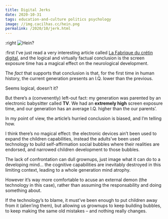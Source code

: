 ```yaml
---
title: Digital Jerks
date: 2020-10-31
tags: education-and-culture politics psychology
image: //img.cacilhas.cc/hein.png
permalink: /2020/10/jerk.html
---
```

[image]: {{{image}}}
[La Fabrique du crétin digital]: https://www.seuil.com/ouvrage/la-fabrique-du-cretin-digital-michel-desmurget/9782021423310

:right ![Hein?][image]

:first I’ve just read a very interesting article called
[La Fabrique du crétin digital][], and the logical and virtually factual
conclusion is the screen exposure time has a magical effect on the neurological
development.

The *fact* that supports that conclusion is that, for the first time in human
history, the current generation presents an I.Q. lower than the previous.

Seems logical, doesn’t it?

But there’s a (convenently) left-out fact: my generation was parented by an
electronic babysitter called **TV**. We had an **extremely high** screen
exposure time, and our generation has an average I.Q. higher than the our
parents’.

In my point of view, the article’s hurried conclusion is biased, and I’m telling
how.

I think there’s no magical effect: the electronic devices ain’t been used to
expand the children capabilities, instead the adults’ve been used technology to
build self-affirmation social bubbles where their realities are endorsed, and
narrowed children development to those bubbles.

The lack of confrontation can dull grownups, just image what it can do to a
developing mind… the cognitive capabilities are inevitably destroyed in this
limiting context, leading to a whole generation mind atrophy.

However it’s way more comfortable to acuse an external demon (the technology in
this case), rather than assuming the responsability and doing something about.

If the technology’s to blame, it must’ve been enough to put children away from
it (alien’ing them), but allowing us grownups to keep building bubbles, to keep
making the same old mistakes – and nothing really changes.

